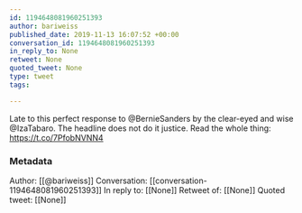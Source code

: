 ```yaml
---
id: 1194648081960251393
author: bariweiss
published_date: 2019-11-13 16:07:52 +00:00
conversation_id: 1194648081960251393
in_reply_to: None
retweet: None
quoted_tweet: None
type: tweet
tags:

---
```


Late to this perfect response to @BernieSanders by the clear-eyed and wise @IzaTabaro. The headline does not do it justice. Read the whole thing: https://t.co/7PfobNVNN4

### Metadata

Author: [[@bariweiss]]
Conversation: [[conversation-1194648081960251393]]
In reply to: [[None]]
Retweet of: [[None]]
Quoted tweet: [[None]]
